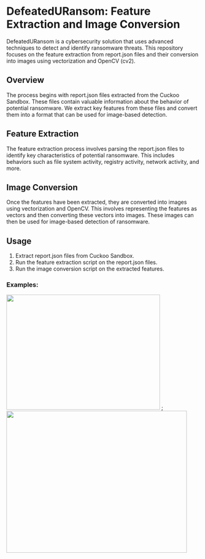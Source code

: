 # DefeatedURansom: Feature Extraction and Image Conversion

DefeatedURansom is a cybersecurity solution that uses advanced techniques to detect and identify ransomware threats. This repository focuses on the feature extraction from report.json files and their conversion into images using vectorization and OpenCV (cv2).

## Overview
The process begins with report.json files extracted from the Cuckoo Sandbox. These files contain valuable information about the behavior of potential ransomware. We extract key features from these files and convert them into a format that can be used for image-based detection.

## Feature Extraction
The feature extraction process involves parsing the report.json files to identify key characteristics of potential ransomware. This includes behaviors such as file system activity, registry activity, network activity, and more.

## Image Conversion
Once the features have been extracted, they are converted into images using vectorization and OpenCV. This involves representing the features as vectors and then converting these vectors into images. These images can then be used for image-based detection of ransomware.

## Usage
1. Extract report.json files from Cuckoo Sandbox.
2. Run the feature extraction script on the report.json files.
3. Run the image conversion script on the extracted features.

### Examples:
<img src="https://github.com/Youssef-AK/DefeatedURansom/assets/40705538/0c90c62c-d434-4ec8-88e2-9592c7e4981b" width="400" height="300"> ; <img src="https://github.com/Youssef-AK/DefeatedURansom/assets/40705538/b7c63ed0-86d7-4228-942c-3372908f0465" width="470" height="370">

